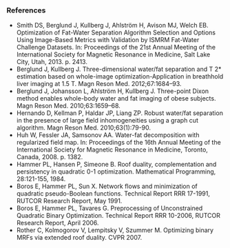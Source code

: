 ### References ###

* Smith DS, Berglund J, Kullberg J, Ahlström H, Avison MJ, Welch EB. Optimization of Fat-Water Separation Algorithm Selection and Options Using Image-Based Metrics with Validation by ISMRM Fat-Water Challenge Datasets. In: Proceedings of the 21st Annual Meeting of the International Society for Magnetic Resonance in Medicine, Salt Lake City, Utah, 2013. p. 2413.
* Berglund J, Kullberg J. Three-dimensional water/fat separation and T 2* estimation based on whole-image optimization-Application in breathhold liver imaging at 1.5 T. Magn Reson Med. 2012;67:1684–93.
* Berglund J, Johansson L, Ahlström H, Kullberg J. Three-point Dixon method enables whole-body water and fat imaging of obese subjects. Magn Reson Med. 2010;63:1659–68.
* Hernando D, Kellman P, Haldar JP, Liang ZP. Robust water/fat separation in the presence of large field inhomogeneities using a graph cut algorithm. Magn Reson Med. 2010;63(1):79-90.
* Huh W, Fessler JA, Samsonov AA. Water-fat decomposition with regularized field map. 
In: Proceedings of the 16th Annual Meeting  of the International Society for Magnetic Resonance in Medicine, Toronto, Canada, 2008. p. 1382.
* Hammer PL, Hansen P, Simeone B. Roof duality, complementation and persistency in quadratic 0-1 optimization. Mathematical Programming, 28:121-155, 1984.
* Boros E, Hammer PL, Sun X. Network flows and minimization of quadratic pseudo-Boolean functions. Technical Report RRR 17-1991, RUTCOR Research Report, May 1991.
* Boros E, Hammer PL, Tavares G. Preprocessing of Unconstrained Quadratic Binary Optimization. Technical Report RRR 10-2006, RUTCOR Research Report, April 2006.
* Rother C, Kolmogorov V, Lempitsky V, Szummer M. Optimizing binary MRFs via extended roof duality. CVPR 2007.